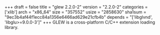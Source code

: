 +++
draft = false
title = "glew 2.2.0-2"
version = "2.2.0-2"
categories = ['xlib']
arch = "x86_64"
size = "357552"
usize = "2858630"
sha1sum = "9ec3b4af44f1ecc84a1356e6466ad629e21cfb4b"
depends = "['libglvnd', 'libglu>=9.0.0-3']"
+++
GLEW is a cross-platform C/C++ extension loading library.
